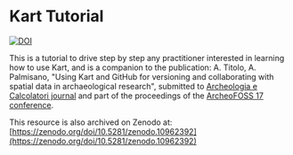 # Kart Tutorial

[![DOI](https://zenodo.org/badge/785333116.svg)](https://zenodo.org/doi/10.5281/zenodo.10962392)

This is a tutorial to drive step by step any practitioner interested in learning how to use Kart, and is a companion to the publication: A. Titolo, A. Palmisano, "Using Kart and GitHub for versioning and collaborating with spatial data in archaeological research", submitted to [Archeologia e Calcolatori journal](https://www.archcalc.cnr.it/) and part of the proceedings of the [ArcheoFOSS 17 conference](https://www.archeofoss.org/2023/).

This resource is also archived on Zenodo at: [https://zenodo.org/doi/10.5281/zenodo.10962392](https://zenodo.org/doi/10.5281/zenodo.10962392)